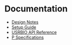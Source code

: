 # Documentation

* [Design Notes](<design notes.md>)
* [Setup Guide](../deploy/README.md)
* [USRBIO API Reference](../src/lib/api/UsrbIo.md)
* [P Specifications](../specs/README.md)

